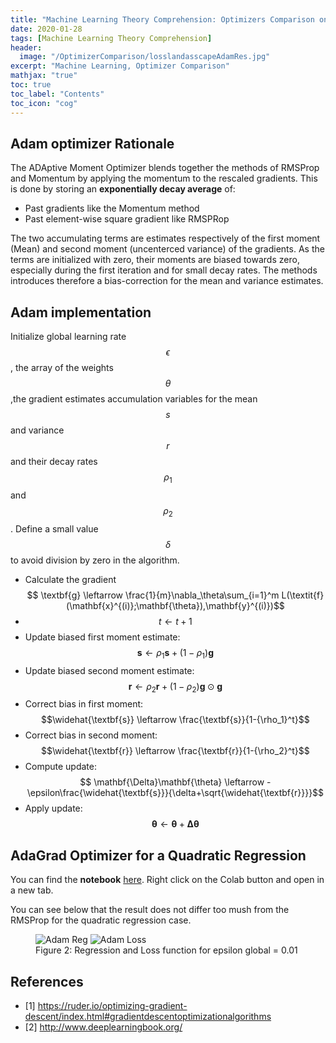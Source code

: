 ```yaml
---
title: "Machine Learning Theory Comprehension: Optimizers Comparison on a Quadratic Regression, Adam"                
date: 2020-01-28
tags: [Machine Learning Theory Comprehension]
header:
  image: "/OptimizerComparison/losslandasscapeAdamRes.jpg"
excerpt: "Machine Learning, Optimizer Comparison"
mathjax: "true"
toc: true
toc_label: "Contents"
toc_icon: "cog"
---
```



## Adam optimizer Rationale

The ADAptive Moment Optimizer blends together the methods of RMSProp and Momentum by applying the momentum to the rescaled gradients. This is done by storing an **exponentially decay average** of:

* Past gradients like the Momentum method
* Past element-wise square gradient like RMSPRop

The two accumulating terms are estimates respectively of the first moment (Mean) and second moment (uncenterced variance) of the gradients.
As the terms are initialized with zero, their moments are biased towards zero, especially during the first iteration and for small decay rates. The methods introduces therefore a bias-correction for the mean and variance estimates.

## Adam implementation

Initialize global learning rate $$\epsilon$$, the array of the weights $$\theta$$,the gradient estimates accumulation variables for the mean $$s$$ and variance $$r$$ and their decay rates $$\rho_1$$ and $$\rho_2$$.
Define a small value $$\delta$$ to avoid division by zero in the algorithm.
* Calculate the gradient
$$ \textbf{g} \leftarrow \frac{1}{m}\nabla_\theta\sum_{i=1}^m L(\textit{f} (\mathbf{x}^{(i)};\mathbf{\theta}),\mathbf{y}^{(i)})$$
* $$t \leftarrow t+1$$
* Update biased first moment estimate:
$$ \textbf{s} \leftarrow \rho_1\textbf{s}+(1-\rho_1)\textbf{g}$$
* Update biased second moment estimate:
$$ \textbf{r} \leftarrow \rho_2\textbf{r}+(1-\rho_2)\textbf{g}\odot\textbf{g}$$
* Correct bias in first moment:
$$\widehat{\textbf{s}} \leftarrow \frac{\textbf{s}}{1-{\rho_1}^t}$$
* Correct bias in second moment:
$$\widehat{\textbf{r}} \leftarrow \frac{\textbf{r}}{1-{\rho_2}^t}$$
* Compute update:
$$ \mathbf{\Delta}\mathbf{\theta} \leftarrow -\epsilon\frac{\widehat{\textbf{s}}}{\delta+\sqrt{\widehat{\textbf{r}}}}$$
* Apply update:
$$ \mathbf{\theta} \leftarrow \mathbf{\theta}+\mathbf{\Delta}\mathbf{\theta} $$


## AdaGrad Optimizer for a Quadratic Regression

You can find the **notebook** [here](https://github.com/DavideDaz/TokyoDataScience/blob/master/Assignments/Gradient%20Descent%20Assignment/Basis%20Neural%20Network%20-%20Quadratic%20-%20Adam.ipynb). Right click on the Colab button and open in a new tab.

You can see below that the result does not differ too mush from the RMSProp for the quadratic regression case.

<figure class="half full">
<img src="{{ site.url }}{{ site.baseurl }}/OptimizerComparison/AdamReg.png" alt="Adam Reg">
<img src="{{ site.url }}{{ site.baseurl }}/OptimizerComparison/AdamLoss.png" alt="Adam Loss">
<figcaption>Figure 2: Regression and Loss function for epsilon global = 0.01</figcaption>
</figure>

## References

+ [1] https://ruder.io/optimizing-gradient-descent/index.html#gradientdescentoptimizationalgorithms
+ [2] http://www.deeplearningbook.org/
